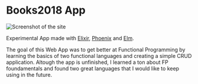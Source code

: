 # Books2018 App

![Screenshot of the site](http://lrodriguez.me/images/books_2018.png)

Experimental App made with [Elixir](https://elixir-lang.org/), [Phoenix](http://phoenixframework.org/) and [Elm](http://elm-lang.org/). 

The goal of this Web App was to get better at Functional Programming by learning the basics of two functional languages and creating a simple CRUD application. Altough the app is unfinished, I learned a ton about FP foundamentals and found two great languages that I would like to keep using in the future.
